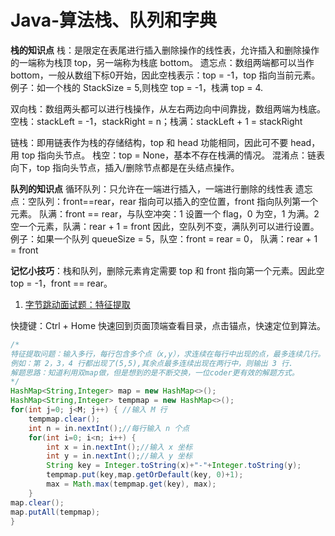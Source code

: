 # Java-算法栈、队列和字典




**栈的知识点**
栈：是限定在表尾进行插入删除操作的线性表，允许插入和删除操作的一端称为栈顶 top，另一端称为栈底 bottom。
遗忘点：数组两端都可以当作 bottom，一般从数组下标0开始，因此空栈表示：top = -1，top 指向当前元素。例子：如一个栈的 StackSize = 5,则栈空 top = -1，栈满 top = 4.

双向栈：数组两头都可以进行栈操作，从左右两边向中间靠拢，数组两端为栈底。
空栈：stackLeft = -1，stackRight = n；栈满：stackLeft + 1 = stackRight

链栈：即用链表作为栈的存储结构，top 和 head 功能相同，因此可不要 head，用 top 指向头节点。
栈空：top = None，基本不存在栈满的情况。
混淆点：链表向下，top 指向头节点，插入/删除节点都是在头结点操作。

**队列的知识点**
循环队列：只允许在一端进行插入，一端进行删除的线性表
遗忘点：空队列：front==rear，rear 指向可以插入的空位置，front 指向队列第一个元素。
队满：front == rear，与队空冲突：1 设置一个 flag，0 为空，1 为满。2 空一个元素，队满：rear + 1 = front
因此，空队列不变，满队列可以进行设置。
例子：如果一个队列 queueSize = 5，队空：front = rear = 0， 队满：rear + 1 = front

**记忆小技巧**：栈和队列，删除元素肯定需要 top 和 front 指向第一个元素。因此空 top = -1，front == rear。


1. <a href="#字节跳动面试题：特征提取">字节跳动面试题：特征提取</a>


快捷键：Ctrl + Home 快速回到页面顶端查看目录，点击锚点，快速定位到算法。


<a name="字节跳动面试题：特征提取"></a>
```java
/*
特征提取问题：输入多行，每行包含多个点（x,y），求连续在每行中出现的点，最多连续几行。
例如：第 2，3，4 行都出现了(5,5),其余点最多连续出现在两行中，则输出 3 行.
解题思路：知道利用双map做，但是想到的是不断交换，一位coder更有效的解题方式。
*/
HashMap<String,Integer> map = new HashMap<>();
HashMap<String,Integer> tempmap = new HashMap<>();
for(int j=0; j<M; j++) { //输入 M 行
    tempmap.clear();
    int n = in.nextInt();//每行输入 n 个点
    for(int i=0; i<n; i++) {
        int x = in.nextInt();//输入 x 坐标
        int y = in.nextInt();//输入 y 坐标
        String key = Integer.toString(x)+"-"+Integer.toString(y);
        tempmap.put(key,map.getOrDefault(key, 0)+1);
        max = Math.max(tempmap.get(key), max);
    }
map.clear();
map.putAll(tempmap);
}
```

<a name=""></a>
```java


```

<a name=""></a>
```java

```

<a name=""></a>
```java


```

<a name=""></a>
```java

```

<a name=""></a>
```java


```

<a name=""></a>
```java

```






